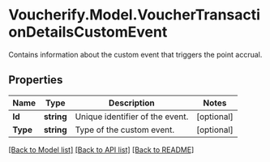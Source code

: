 # Voucherify.Model.VoucherTransactionDetailsCustomEvent
Contains information about the custom event that triggers the point accrual.

## Properties

Name | Type | Description | Notes
------------ | ------------- | ------------- | -------------
**Id** | **string** | Unique identifier of the event. | [optional] 
**Type** | **string** | Type of the custom event. | [optional] 

[[Back to Model list]](../README.md#documentation-for-models) [[Back to API list]](../README.md#documentation-for-api-endpoints) [[Back to README]](../README.md)

